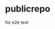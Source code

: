 # publicrepo
for e2e test














































































































































































































































































































































































































































































































































































































































































































































































































































































































































































































































































































































































































































































































































































































































































































































































































































































































































































































































































































































































































































































































































































